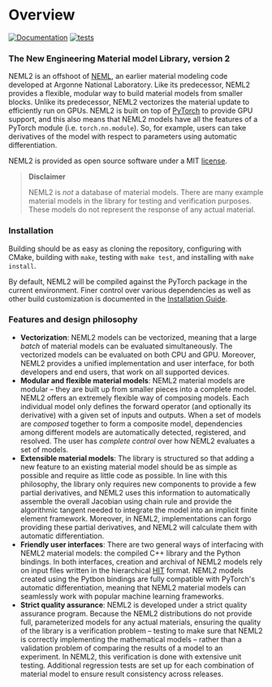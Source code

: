 # Overview

[![Documentation](https://github.com/reverendbedford/neml2/actions/workflows/build_docs.yml/badge.svg?branch=main)](https://reverendbedford.github.io/neml2/) [![tests](https://github.com/reverendbedford/neml2/actions/workflows/tests.yml/badge.svg?branch=main)](https://github.com/reverendbedford/neml2/actions/workflows/tests.yml)

### The New Engineering Material model Library, version 2

NEML2 is an offshoot of [NEML](https://github.com/Argonne-National-Laboratory/neml), an earlier material modeling code developed at Argonne National Laboratory.
Like its predecessor, NEML2 provides a flexible, modular way to build material models from smaller blocks.
Unlike its predecessor, NEML2 vectorizes the material update to efficiently run on GPUs.  NEML2 is built on top of [PyTorch](https://pytorch.org/cppdocs/) to provide GPU support, and this also means that NEML2 models have all the features of a PyTorch module (i.e. `torch.nn.module`).  So, for example, users can take derivatives of the model with respect to parameters using automatic differentiation.

NEML2 is provided as open source software under a MIT [license](https://raw.githubusercontent.com/reverendbedford/neml2/main/LICENSE).

> **Disclaimer**
>
> NEML2 is _not_ a database of material models. There are many example material models in the library for testing and verification purposes. These models do not represent the response of any actual material.


### Installation

Building should be as easy as cloning the repository, configuring with CMake, building with `make`, testing with `make test`, and installing with `make install`.

By default, NEML2 will be compiled against the PyTorch package in the current environment. Finer control over various dependencies as well as other build customization is documented in the [Installation Guide](https://reverendbedford.github.io/neml2/install.html).

### Features and design philosophy

- **Vectorization**: NEML2 models can be vectorized, meaning that a large _batch_ of material models can be evaluated simultaneously. The vectorized models can be evaluated on both CPU and GPU. Moreover, NEML2 provides a unified implementation and user interface, for both developers and end users, that work on all supported devices.
- **Modular and flexible material models**: NEML2 material models are modular – they are built up from smaller pieces into a complete model. NEML2 offers an extremely flexible way of composing models. Each individual model only defines the forward operator (and optionally its derivative) with a given set of inputs and outputs. When a set of models are *composed* together to form a composite model, dependencies among different models are automatically detected, registered, and resolved. The user has *complete control* over how NEML2 evaluates a set of models.
- **Extensible material models**: The library is structured so that adding a new feature to an existing material model should be as simple as possible and require as little code as possible. In line with this philosophy, the library only requires new components to provide a few partial derivatives, and NEML2 uses this information to automatically assemble the overall Jacobian using chain rule and provide the algorithmic tangent needed to integrate the model into an implicit finite element framework.  Moreover, in NEML2, implementations can forgo providing these partial derivatives, and NEML2 will calculate them with automatic differentiation.
- **Friendly user interfaces**: There are two general ways of interfacing with NEML2 material models: the compiled C++ library and the Python bindings. In both interfaces, creation and archival of NEML2 models rely on input files written in the hierarchical [HIT](https://github.com/idaholab/moose/tree/master/framework/contrib/hit) format. NEML2 models created using the Pytbon bindings are fully compatible with PyTorch's automatic differentiation, meaning that NEML2 material models can seamlessly work with popular machine learning frameworks.
- **Strict quality assurance**: NEML2 is developed under a strict quality assurance program. Because the NEML2 distributions do not provide full, parameterized models for any actual materials, ensuring the quality of the library is a verification problem – testing to make sure that NEML2 is correctly implementing the mathematical models – rather than a validation problem of comparing the results of a model to an experiment. In NEML2, this verification is done with extensive unit testing. Additional regression tests are set up for each combination of material model to ensure result consistency across releases.
